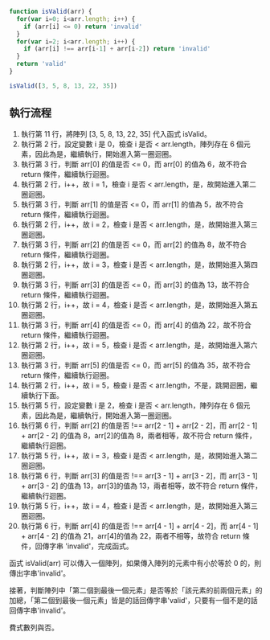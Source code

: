 ``` js
function isValid(arr) {
  for(var i=0; i<arr.length; i++) {
    if (arr[i] <= 0) return 'invalid'
  }
  for(var i=2; i<arr.length; i++) {
    if (arr[i] !== arr[i-1] + arr[i-2]) return 'invalid'
  }
  return 'valid'
}

isValid([3, 5, 8, 13, 22, 35])
```

## 執行流程
1. 執行第 11 行，將陣列 [3, 5, 8, 13, 22, 35] 代入函式 isValid。
2. 執行第 2 行，設定變數 i 是 0，檢查 i 是否 < arr.length，陣列存在 6 個元素，因此為是，繼續執行，開始進入第一圈迴圈。
3. 執行第 3 行，判斷 arr[0] 的值是否 <= 0，而 arr[0] 的值為 6，故不符合 return 條件，繼續執行迴圈。
4. 執行第 2 行，i++，故 i = 1，檢查 i 是否 < arr.length，是，故開始進入第二圈迴圈。
5. 執行第 3 行，判斷 arr[1] 的值是否 <= 0，而 arr[1] 的值為 5，故不符合 return 條件，繼續執行迴圈。
6. 執行第 2 行，i++，故 i = 2，檢查 i 是否 < arr.length，是，故開始進入第三圈迴圈。
7. 執行第 3 行，判斷 arr[2] 的值是否 <= 0，而 arr[2] 的值為 8，故不符合 return 條件，繼續執行迴圈。
8. 執行第 2 行，i++，故 i = 3，檢查 i 是否 < arr.length，是，故開始進入第四圈迴圈。
9. 執行第 3 行，判斷 arr[3] 的值是否 <= 0，而 arr[3] 的值為 13，故不符合 return 條件，繼續執行迴圈。
10. 執行第 2 行，i++，故 i = 4，檢查 i 是否 < arr.length，是，故開始進入第五圈迴圈。
11. 執行第 3 行，判斷 arr[4] 的值是否 <= 0，而 arr[4] 的值為 22，故不符合 return 條件，繼續執行迴圈。
12. 執行第 2 行，i++，故 i = 5，檢查 i 是否 < arr.length，是，故開始進入第六圈迴圈。
13. 執行第 3 行，判斷 arr[5] 的值是否 <= 0，而 arr[5] 的值為 35，故不符合 return 條件，繼續執行迴圈。
14. 執行第 2 行，i++，故 i = 5，檢查 i 是否 < arr.length，不是，跳開迴圈，繼續執行下面。
15. 執行第 5 行，設定變數 i 是 2，檢查 i 是否 < arr.length，陣列存在 6 個元素，因此為是，繼續執行，開始進入第一圈迴圈。
16. 執行第 6 行，判斷 arr[2] 的值是否 !== arr[2 - 1] + arr[2 - 2]，而 arr[2 - 1] + arr[2 - 2] 的值為 8，arr[2]的值為 8，兩者相等，故不符合 return 條件，繼續執行迴圈。
17. 執行第 5 行，i++，故 i = 3，檢查 i 是否 < arr.length，是，故開始進入第二圈迴圈。
18. 執行第 6 行，判斷 arr[3] 的值是否 !== arr[3 - 1] + arr[3 - 2]，而 arr[3 - 1] + arr[3 - 2] 的值為 13，arr[3]的值為 13，兩者相等，故不符合 return 條件，繼續執行迴圈。
19. 執行第 5 行，i++，故 i = 4，檢查 i 是否 < arr.length，是，故開始進入第三圈迴圈。
20. 執行第 6 行，判斷 arr[4] 的值是否 !== arr[4 - 1] + arr[4 - 2]，而 arr[4 - 1] + arr[4 - 2] 的值為 21，arr[4]的值為 22，兩者不相等，故符合 return 條件，回傳字串 'invalid'，完成函式。



函式 isValid(arr) 可以傳入一個陣列，如果傳入陣列的元素中有小於等於 0 的，則傳出字串'invalid'。

接著，判斷陣列中「第二個到最後一個元素」是否等於「該元素的前兩個元素」的加總，「第二個到最後一個元素」皆是的話回傳字串'valid'，只要有一個不是的話回傳字串'invalid'。

費式數列與否。

